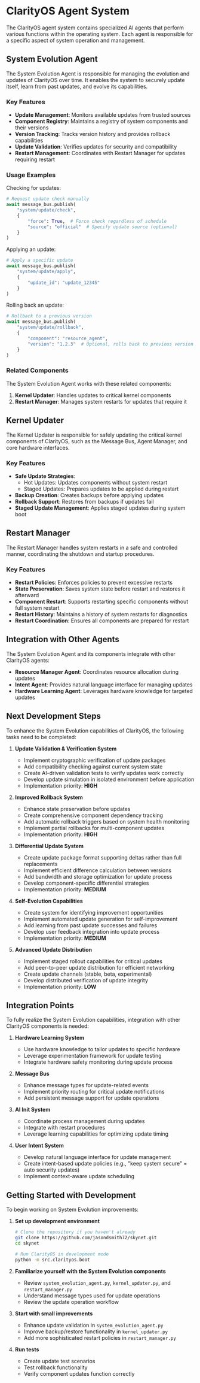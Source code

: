 # ClarityOS Agent System

The ClarityOS agent system contains specialized AI agents that perform various functions within the operating system. Each agent is responsible for a specific aspect of system operation and management.

## System Evolution Agent

The System Evolution Agent is responsible for managing the evolution and updates of ClarityOS over time. It enables the system to securely update itself, learn from past updates, and evolve its capabilities.

### Key Features

- **Update Management**: Monitors available updates from trusted sources
- **Component Registry**: Maintains a registry of system components and their versions
- **Version Tracking**: Tracks version history and provides rollback capabilities
- **Update Validation**: Verifies updates for security and compatibility
- **Restart Management**: Coordinates with Restart Manager for updates requiring restart

### Usage Examples

Checking for updates:
```python
# Request update check manually
await message_bus.publish(
    "system/update/check",
    {
        "force": True,  # Force check regardless of schedule
        "source": "official"  # Specify update source (optional)
    }
)
```

Applying an update:
```python
# Apply a specific update
await message_bus.publish(
    "system/update/apply",
    {
        "update_id": "update_12345"
    }
)
```

Rolling back an update:
```python
# Rollback to a previous version
await message_bus.publish(
    "system/update/rollback",
    {
        "component": "resource_agent",
        "version": "1.2.3"  # Optional, rolls back to previous version if not specified
    }
)
```

### Related Components

The System Evolution Agent works with these related components:

1. **Kernel Updater**: Handles updates to critical kernel components
2. **Restart Manager**: Manages system restarts for updates that require it

## Kernel Updater

The Kernel Updater is responsible for safely updating the critical kernel components of ClarityOS, such as the Message Bus, Agent Manager, and core hardware interfaces.

### Key Features

- **Safe Update Strategies**: 
  - Hot Updates: Updates components without system restart
  - Staged Updates: Prepares updates to be applied during restart
- **Backup Creation**: Creates backups before applying updates
- **Rollback Support**: Restores from backups if updates fail
- **Staged Update Management**: Applies staged updates during system boot

## Restart Manager

The Restart Manager handles system restarts in a safe and controlled manner, coordinating the shutdown and startup procedures.

### Key Features

- **Restart Policies**: Enforces policies to prevent excessive restarts
- **State Preservation**: Saves system state before restart and restores it afterward
- **Component Restart**: Supports restarting specific components without full system restart
- **Restart History**: Maintains a history of system restarts for diagnostics
- **Restart Coordination**: Ensures all components are prepared for restart

## Integration with Other Agents

The System Evolution Agent and its components integrate with other ClarityOS agents:

- **Resource Manager Agent**: Coordinates resource allocation during updates
- **Intent Agent**: Provides natural language interface for managing updates
- **Hardware Learning Agent**: Leverages hardware knowledge for targeted updates

## Next Development Steps

To enhance the System Evolution capabilities of ClarityOS, the following tasks need to be completed:

1. **Update Validation & Verification System**
   - Implement cryptographic verification of update packages
   - Add compatibility checking against current system state
   - Create AI-driven validation tests to verify updates work correctly
   - Develop update simulation in isolated environment before application
   - Implementation priority: **HIGH**

2. **Improved Rollback System**
   - Enhance state preservation before updates
   - Create comprehensive component dependency tracking
   - Add automatic rollback triggers based on system health monitoring
   - Implement partial rollbacks for multi-component updates
   - Implementation priority: **HIGH**

3. **Differential Update System**
   - Create update package format supporting deltas rather than full replacements
   - Implement efficient difference calculation between versions
   - Add bandwidth and storage optimization for update process
   - Develop component-specific differential strategies
   - Implementation priority: **MEDIUM**

4. **Self-Evolution Capabilities**
   - Create system for identifying improvement opportunities
   - Implement automated update generation for self-improvement
   - Add learning from past update successes and failures
   - Develop user feedback integration into update process
   - Implementation priority: **MEDIUM**

5. **Advanced Update Distribution**
   - Implement staged rollout capabilities for critical updates
   - Add peer-to-peer update distribution for efficient networking
   - Create update channels (stable, beta, experimental)
   - Develop distributed verification of update integrity
   - Implementation priority: **LOW**

## Integration Points

To fully realize the System Evolution capabilities, integration with other ClarityOS components is needed:

1. **Hardware Learning System**
   - Use hardware knowledge to tailor updates to specific hardware
   - Leverage experimentation framework for update testing
   - Integrate hardware safety monitoring during update process

2. **Message Bus**
   - Enhance message types for update-related events
   - Implement priority routing for critical update notifications
   - Add persistent message support for update operations

3. **AI Init System**
   - Coordinate process management during updates
   - Integrate with restart procedures
   - Leverage learning capabilities for optimizing update timing

4. **User Intent System**
   - Develop natural language interface for update management
   - Create intent-based update policies (e.g., "keep system secure" = auto security updates)
   - Implement context-aware update scheduling

## Getting Started with Development

To begin working on System Evolution improvements:

1. **Set up development environment**
   ```bash
   # Clone the repository if you haven't already
   git clone https://github.com/jasondsmith72/skynet.git
   cd skynet

   # Run ClarityOS in development mode
   python -m src.clarityos.boot
   ```

2. **Familiarize yourself with the System Evolution components**
   - Review `system_evolution_agent.py`, `kernel_updater.py`, and `restart_manager.py`
   - Understand message types used for update operations
   - Review the update operation workflow

3. **Start with small improvements**
   - Enhance update validation in `system_evolution_agent.py`
   - Improve backup/restore functionality in `kernel_updater.py`
   - Add more sophisticated restart policies in `restart_manager.py`

4. **Run tests**
   - Create update test scenarios
   - Test rollback functionality
   - Verify component updates function correctly
